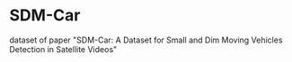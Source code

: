 # SDM-Car
dataset of paper "SDM-Car: A Dataset for Small and Dim Moving Vehicles Detection in Satellite Videos"
